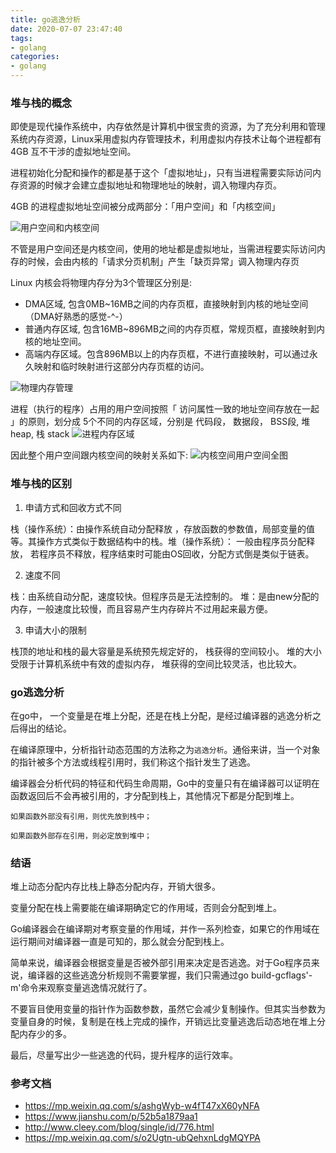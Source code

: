```yaml
---
title: go逃逸分析
date: 2020-07-07 23:47:40
tags:
- golang
categories:
- golang
---
```


### 堆与栈的概念
即使是现代操作系统中，内存依然是计算机中很宝贵的资源，为了充分利用和管理系统内存资源，Linux采用虚拟内存管理技术，利用虚拟内存技术让每个进程都有4GB 互不干涉的虚拟地址空间。

进程初始化分配和操作的都是基于这个「虚拟地址」，只有当进程需要实际访问内存资源的时候才会建立虚拟地址和物理地址的映射，调入物理内存页。

4GB 的进程虚拟地址空间被分成两部分：「用户空间」和「内核空间」

![用户空间和内核空间](https://tva1.sinaimg.cn/large/008i3skNly1gtqtj8cll2j60i20hy74q02.jpg)

不管是用户空间还是内核空间，使用的地址都是虚拟地址，当需进程要实际访问内存的时候，会由内核的「请求分页机制」产生「缺页异常」调入物理内存页

Linux 内核会将物理内存分为3个管理区分别是:

- DMA区域, 包含0MB~16MB之间的内存页框，直接映射到内核的地址空间（DMA好熟悉的感觉-^-）
- 普通内存区域, 包含16MB~896MB之间的内存页框，常规页框，直接映射到内核的地址空间。
- 高端内存区域。包含896MB以上的内存页框，不进行直接映射，可以通过永久映射和临时映射进行这部分内存页框的访问。

![物理内存管理](https://tva1.sinaimg.cn/large/008i3skNly1gtqtl0rbi6j60em0ikwew02.jpg)

进程（执行的程序）占用的用户空间按照「 访问属性一致的地址空间存放在一起 」的原则，划分成 5个不同的内存区域，分别是 代码段， 数据段， BSS段, 堆 heap, 栈 stack
![进程内存区域](https://tva1.sinaimg.cn/large/008i3skNly1gtqtm3ctp9j60xv0u0wje02.jpg)

因此整个用户空间跟内核空间的映射关系如下:
![内核空间用户空间全图](https://mmbiz.qpic.cn/mmbiz_png/ceNmtYOhbMTz21XD2UcYWtoBBNHjicw02OneurDAkhTCvibTiavVF50oE6oiaViamIfBBKQxzwnNULrE976s1PQSiaQA/640)

### 堆与栈的区别
1. 申请方式和回收方式不同

栈（操作系统）：由操作系统自动分配释放 ，存放函数的参数值，局部变量的值等。其操作方式类似于数据结构中的栈。堆（操作系统）： 一般由程序员分配释放， 若程序员不释放，程序结束时可能由OS回收，分配方式倒是类似于链表。

2. 速度不同

栈：由系统自动分配，速度较快。但程序员是无法控制的。 堆：是由new分配的内存，一般速度比较慢，而且容易产生内存碎片不过用起来最方便。

3. 申请大小的限制

栈顶的地址和栈的最大容量是系统预先规定好的， 栈获得的空间较小。 堆的大小受限于计算机系统中有效的虚拟内存， 堆获得的空间比较灵活，也比较大。

### go逃逸分析

在go中， 一个变量是在堆上分配，还是在栈上分配，是经过编译器的逃逸分析之后得出的结论。

在编译原理中，分析指针动态范围的方法称之为`逃逸分析`。通俗来讲，当一个对象的指针被多个方法或线程引用时，我们称这个指针发生了逃逸。

编译器会分析代码的特征和代码生命周期，Go中的变量只有在编译器可以证明在函数返回后不会再被引用的，才分配到栈上，其他情况下都是分配到堆上。

```
如果函数外部没有引用，则优先放到栈中；

如果函数外部存在引用，则必定放到堆中；
```

### 结语

堆上动态分配内存比栈上静态分配内存，开销大很多。

变量分配在栈上需要能在编译期确定它的作用域，否则会分配到堆上。

Go编译器会在编译期对考察变量的作用域，并作一系列检查，如果它的作用域在运行期间对编译器一直是可知的，那么就会分配到栈上。

简单来说，编译器会根据变量是否被外部引用来决定是否逃逸。对于Go程序员来说，编译器的这些逃逸分析规则不需要掌握，我们只需通过go build-gcflags'-m'命令来观察变量逃逸情况就行了。

不要盲目使用变量的指针作为函数参数，虽然它会减少复制操作。但其实当参数为变量自身的时候，复制是在栈上完成的操作，开销远比变量逃逸后动态地在堆上分配内存少的多。

最后，尽量写出少一些逃逸的代码，提升程序的运行效率。

### 参考文档
- https://mp.weixin.qq.com/s/ashgWyb-w4fT47xX60yNFA
- https://www.jianshu.com/p/52b5a1879aa1
- http://www.cleey.com/blog/single/id/776.html
- https://mp.weixin.qq.com/s/o2Ugtn-ubQehxnLdgMQYPA